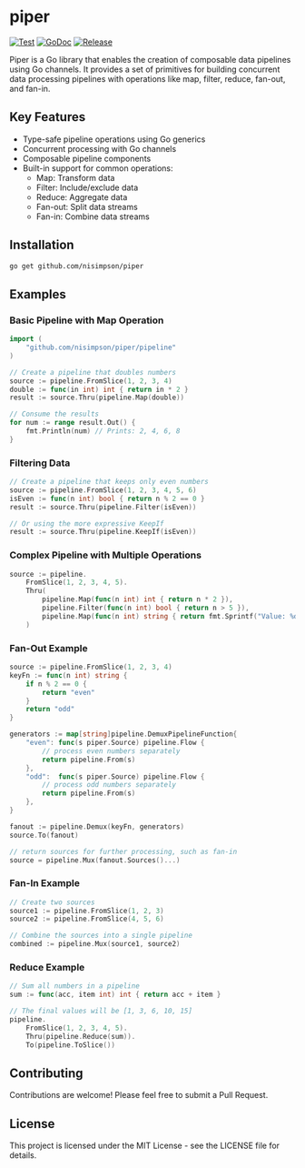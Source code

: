 # piper

[![Test](https://github.com/nisimpson/piper/actions/workflows/test.yml/badge.svg)](https://github.com/nisimpson/piper/actions/workflows/test.yml)
[![GoDoc](https://godoc.org/github.com/nisimpson/piper?status.svg)](http://godoc.org/github.com/nisimpson/piper)
[![Release](https://img.shields.io/github/release/nisimpson/piper.svg)](https://github.com/nisimpson/piper/releases)

Piper is a Go library that enables the creation of composable data pipelines using Go channels.
It provides a set of primitives for building concurrent data processing pipelines with operations
like map, filter, reduce, fan-out, and fan-in.

## Key Features

- Type-safe pipeline operations using Go generics
- Concurrent processing with Go channels
- Composable pipeline components
- Built-in support for common operations:
  - Map: Transform data
  - Filter: Include/exclude data
  - Reduce: Aggregate data
  - Fan-out: Split data streams
  - Fan-in: Combine data streams

## Installation

```bash
go get github.com/nisimpson/piper
```

## Examples

### Basic Pipeline with Map Operation

```go
import (
    "github.com/nisimpson/piper/pipeline"
)

// Create a pipeline that doubles numbers
source := pipeline.FromSlice(1, 2, 3, 4)
double := func(in int) int { return in * 2 }
result := source.Thru(pipeline.Map(double))

// Consume the results
for num := range result.Out() {
    fmt.Println(num) // Prints: 2, 4, 6, 8
}
```

### Filtering Data

```go
// Create a pipeline that keeps only even numbers
source := pipeline.FromSlice(1, 2, 3, 4, 5, 6)
isEven := func(n int) bool { return n % 2 == 0 }
result := source.Thru(pipeline.Filter(isEven))

// Or using the more expressive KeepIf
result := source.Thru(pipeline.KeepIf(isEven))
```

### Complex Pipeline with Multiple Operations

```go
source := pipeline.
    FromSlice(1, 2, 3, 4, 5).
    Thru(
        pipeline.Map(func(n int) int { return n * 2 }),
        pipeline.Filter(func(n int) bool { return n > 5 }),
        pipeline.Map(func(n int) string { return fmt.Sprintf("Value: %d", n) }),
    )
```

### Fan-Out Example

```go
source := pipeline.FromSlice(1, 2, 3, 4)
keyFn := func(n int) string {
    if n % 2 == 0 {
        return "even"
    }
    return "odd"
}

generators := map[string]pipeline.DemuxPipelineFunction{
    "even": func(s piper.Source) pipeline.Flow {
        // process even numbers separately
        return pipeline.From(s)
    },
    "odd":  func(s piper.Source) pipeline.Flow {
        // process odd numbers separately
        return pipeline.From(s)
    },
}

fanout := pipeline.Demux(keyFn, generators)
source.To(fanout)

// return sources for further processing, such as fan-in
source = pipeline.Mux(fanout.Sources()...)
```

### Fan-In Example

```go
// Create two sources
source1 := pipeline.FromSlice(1, 2, 3)
source2 := pipeline.FromSlice(4, 5, 6)

// Combine the sources into a single pipeline
combined := pipeline.Mux(source1, source2)
```

### Reduce Example

```go
// Sum all numbers in a pipeline
sum := func(acc, item int) int { return acc + item }

// The final values will be [1, 3, 6, 10, 15]
pipeline.
    FromSlice(1, 2, 3, 4, 5).
    Thru(pipeline.Reduce(sum)).
    To(pipeline.ToSlice())
```

## Contributing

Contributions are welcome! Please feel free to submit a Pull Request.

## License

This project is licensed under the MIT License - see the LICENSE file for details.
